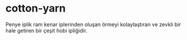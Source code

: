 # cotton-yarn
Penye iplik ram kenar iplerinden oluşan örmeyi kolaylaştıran ve zevkli bir hale getiren bir çeşit hobi ipliğidir.
